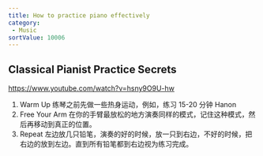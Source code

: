 ```yaml
---
title: How to practice piano effectively
category:
 - Music
sortValue: 10006
---
```


## Classical Pianist Practice Secrets

https://www.youtube.com/watch?v=hsny9O9U-hw

1. Warm Up
   练琴之前先做一些热身运动，例如，练习 15-20 分钟 Hanon
2. Free Your Arm
   在你的手臂最放松的地方演奏同样的模式，记住这种模式，然后再移动到真正的位置。
3. Repeat
   左边放几只铅笔，演奏的好的时候，放一只到右边，不好的时候，把右边的放到左边。直到所有铅笔都到右边视为练习完成。
